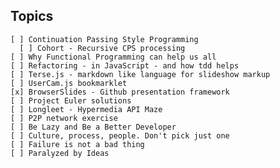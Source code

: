 ## Topics

    [ ] Continuation Passing Style Programming
      [ ] Cohort - Recursive CPS processing
    [ ] Why Functional Programming can help us all
    [ ] Refactoring - in JavaScript - and how tdd helps
    [ ] Terse.js - markdown like language for slideshow markup
    [ ] UserCam.js bookmarklet
    [x] BrowserSlides - Github presentation framework
    [ ] Project Euler solutions
    [ ] Longleet - Hypermedia API Maze
    [ ] P2P network exercise
    [ ] Be Lazy and Be a Better Developer
    [ ] Culture, process, people. Don't pick just one
    [ ] Failure is not a bad thing
    [ ] Paralyzed by Ideas
